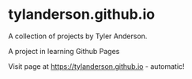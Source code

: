 # tylanderson.github.io

A collection of projects by Tyler Anderson.

A project in learning Github Pages

Visit page at https://tylanderson.github.io - automatic!
